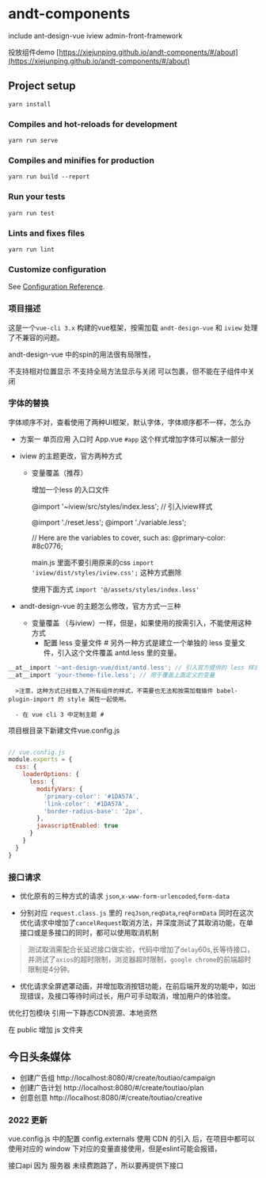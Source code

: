 # andt-components
include ant-design-vue iview admin-front-framework

投放组件demo [https://xiejunping.github.io/andt-components/#/about](https://xiejunping.github.io/andt-components/#/about)

## Project setup
```
yarn install
```

### Compiles and hot-reloads for development
```
yarn run serve
```

### Compiles and minifies for production
```
yarn run build --report
```

### Run your tests
```
yarn run test
```

### Lints and fixes files
```
yarn run lint
```

### Customize configuration
See [Configuration Reference](https://cli.vuejs.org/config/).


### 项目描述
这是一个`vue-cli 3.x` 构建的vue框架，按需加载 `andt-design-vue` 和 `iview` 处理了不兼容的问题。


andt-design-vue  中的spin的用法很有局限性，

不支持相对位置显示
不支持全局方法显示与关闭
可以包裹，但不能在子组件中关闭

### 字体的替换
字体顺序不对，查看使用了两种UI框架，默认字体，字体顺序都不一样，怎么办

- 方案一 单页应用 入口时 App.vue `#app` 这个样式增加字体可以解决一部分
- iview 的主题更改，官方两种方式 
    - 变量覆盖（推荐）

        增加一个less 的入口文件

        @import '~iview/src/styles/index.less'; // 引入iview样式

        @import './reset.less';
        @import './variable.less';

        // Here are the variables to cover, such as:
        @primary-color: #8c0776;

        main.js 里面不要引用原来的css
        `import 'iview/dist/styles/iview.css';`
        这种方式删除

        使用下面方式
        `import '@/assets/styles/index.less'`

- andt-design-vue 的主题怎么修改，官方方式一三种
    - 变量覆盖 （与iview）一样，但是，如果使用的按需引入，不能使用这种方式
        - 配置 less 变量文件 #
另外一种方式是建立一个单独的 less 变量文件，引入这个文件覆盖 antd.less 里的变量。
```js
__at__import '~ant-design-vue/dist/antd.less'; // 引入官方提供的 less 样式入口文件
__at__import 'your-theme-file.less'; // 用于覆盖上面定义的变量
```
      >注意，这种方式已经载入了所有组件的样式，不需要也无法和按需加载插件 babel-plugin-import 的 style 属性一起使用。

      - 在 vue cli 3 中定制主题 #
项目根目录下新建文件vue.config.js
```js

// vue.config.js
module.exports = {
  css: {
    loaderOptions: {
      less: {
        modifyVars: {
          'primary-color': '#1DA57A',
          'link-color': '#1DA57A',
          'border-radius-base': '2px',
        },
        javascriptEnabled: true
      }
    }
  }
}
```

### 接口请求
- 优化原有的三种方式的请求 `json`,`x-www-form-urlencoded`,`form-data`

- 分别对应 `request.class.js` 里的 `reqJson`,`reqData`,`reqFormData` 同时在这次优化请求中增加了`cancelRequest`取消方法，并深度测试了其取消功能，在单接口或是多接口的同时，都可以使用取消机制
>测试取消需配合长延迟接口做实验，代码中增加了`delay`60s,长等待接口，并测试了`axios`的超时限制，浏览器超时限制，`google chrome`的前端超时限制是4分钟。

- 优化请求全屏遮罩动画，并增加取消按钮功能，在前后端开发的功能中，如出现错误，及接口等待时间过长，用户可手动取消，增加用户的体验度。

优化打包模块
引用一下静态CDN资源、本地资然

在 public 增加 js 文件夹

## 今日头条媒体

- 创建广告组 http://localhost:8080/#/create/toutiao/campaign
- 创建广告计划 http://localhost:8080/#/create/toutiao/plan
- 创意创意 http://localhost:8080/#/create/toutiao/creative

### 2022 更新

vue.config.js  中的配置 config.externals 使用 CDN 的引入 后，在项目中都可以使用对应的 window 下对应的变量直接使用，但是eslint可能会报错，

接口api 因为 服务器 未续费跑路了，所以要再提供下接口
